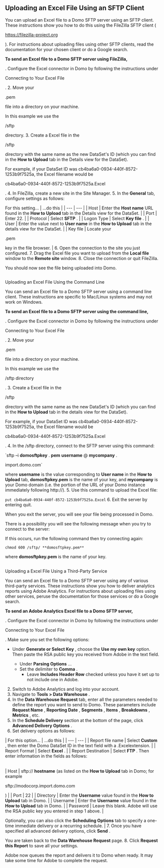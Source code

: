 

Uploading an Excel File Using an SFTP Client
----------------------------------------------

You can upload an Excel file to a Domo SFTP server using an SFTP client. These instructions show you how to do this using the FileZilla SFTP client (

https://filezilla-project.org

). For instructions about uploading files using other SFTP clients, read the documentation for your chosen client or do a Google search.


****To send an Excel file to a Domo SFTP server using FileZilla,****

. Configure the Excel connector in Domo by following the instructions under

Connecting to Your Excel File

.
2. Move your

.pem

file into a directory on your machine.


 In this example we use the

/sftp

directory.
3. Create a Excel file in the

/sftp

directory with the same name as the new DataSet's ID (which you can find in the
 ****How to Upload****
 tab in the Details view for the DataSet).


 For example, if your DataSet ID was cb4ba6a0-0934-440f-8572-1253b9f7525a, the Excel filename would be

cb4ba6a0-0934-440f-8572-1253b9f7525a.Excel

.
4. In FileZilla, create a new site in the Site Manager.
5. In the
 ****General****
 tab, configure settings as follows:


 For this setting...
  |
 ...do this
  |
| --- | --- |
|
 Host
  |
 Enter the
 ****Host name****
 URL found in the
 ****How to Upload****
 tab in the Details view for the DataSet.
  |
|
 Port
  |
 Enter 22.
  |
|
 Protocol
  |
 Select
 ****SFTP****
 .
  |
|
 Logon Type
  |
 Select
 ****Key file****
 .
  |
|
 User
  |
 Enter the value next to
 ****User name****
 in the
 ****How to Upload****
 tab in the details view for the DataSet.
  |
|
 Key file
  |
 Locate your

.pem

key in the file browser.
  |
6. Open the connection to the site you just configured.
7. Drag the Excel file you want to upload from the
 **Local file**
 window to the
 **Remote site**
 window.
8. Close the connection or quit FileZilla.

You should now see the file being uploaded into Domo.

##
 Uploading an Excel File Using the Command Line

You can send an Excel file to a Domo SFTP server using a command line client. These instructions are specific to Mac/Linux systems and may not work on Windows.


****To send an Excel file to a Domo SFTP server using the command line,****

. Configure the Excel connector in Domo by following the instructions under

Connecting to Your Excel File

.
2. Move your

.pem

file into a directory on your machine.


 In this example we use the

/sftp directory

.
3. Create a Excel file in the

/sftp

directory with the same name as the new DataSet's ID (which you can find in the
 ****How to Upload****
 tab in the details view for the DataSet).


 For example, if your DataSet ID was cb4ba6a0-0934-440f-8572-1253b9f7525a, the Excel filename would be

cb4ba6a0-0934-440f-8572-1253b9f7525a.Excel

.
4. In the /sftp directory, connect to the SFTP server using this command:


`sftp –i
 **domosftpkey**
 .
 **pem**
**username**
 @
 **mycompany**
 .

import.domo.com`


 where
 **username**
 is the value corresponding to
 ****User name****
 in the
 ****How to Upload****
 tab,
 **domosftpkey.pem**
 is the name of your key, and
 **mycompany**
 is your Domo domain (i.e. the portion of the URL of your Domo instance immediately following http://).
5. Use this command to upload the Excel file:


`put cb4ba6a0-0934-440f-8572-1253b9f7525a.Excel`
6. Exit the server by entering quit.


 When you exit the server, you will see your file being processed in Domo.

There is a possibility you will see the following message when you try to connect to the server:

If this occurs, run the following command then try connecting again:


`chmod 600 /sftp/
 **domosftpkey.pem**`


 where
 **domosftpkey.pem**
 is the name of your key.

##
 Uploading a Excel File Using a Third-Party Service

You can send an Excel file to a Domo SFTP server using any of various third-party services. These instructions show you how to deliver analytics reports using Adobe Analytics. For instructions about uploading files using other services, peruse the documentation for those services or do a Google search.


****To send an Adobe Analytics Excel file to a Domo SFTP server,****

. Configure the Excel connector in Domo by following the instructions under

Connecting to Your Excel File

. Make sure you set the following options:

* Under
	 ****Generate or Select Key****
	 , choose the
	 ****Use my own key****
	 option. Then paste the RSA public key you received from Adobe in the text field.
	* Under
	 ****Parsing Options****
	 ...

	+ Set the delimiter to
		 ****Comma****
		 .
		+ Leave
		 ****Includes Header Row****
		 checked unless you have it set up to not include one in Adobe.
2. Switch to Adobe Analytics and log into your account.
3. Navigate to
 ****Tools > Data Warehouse****
 .
4. In the
 ****Data Warehouse Request****
 tab, enter all the parameters needed to define the report you want to send to Domo. These parameters include
 ****Request Name****
 ,
 ****Reporting Date****
 ,
 ****Segments****
 ,
 ****Items****
 ,
 ****Breakdowns****
 ,
 ****Metrics****
 , etc.
5. In the
 ****Schedule Delivery****
 section at the bottom of the page, click
 ****Advanced Delivery Options****
 .
6. Set delivery options as follows:


|
 For this option...
  |
 ...do this
  |
| --- | --- |
|
 Report file name
  |
 Select
 ****Custom****
 , then enter the Domo DataSet ID in the text field with a .Excelextension.
  |
|
 Report Format
  |
 Select
 ****Excel****
 .
  |
|
 Report Destination
  |
 Select
 ****FTP****
 . Then enter information in the fields as follows:


|  |  |
| --- | --- |
|
 Host
  |
 sftp://
 **hostname**
 (as listed on the
 ****How to Upload****
 tab in Domo; for example

sftp://modocorp.import.domo.com

)
  |
|
 Port
  |
 22
  |
|
 Directory
  |
 Enter the
 ****Username****
 value found in the
 ****How to Upload****
 tab in Domo.
  |
|
 Username
  |
 Enter the
 ****Username****
 value found in the
 ****How to Upload****
 tab in Domo.
  |
|
 Password
  |
 Leave this blank. Adobe will use the RSA public key you entered in step 1 above.
  |


 Optionally, you can also click the
 ****Scheduling Options****
 tab to specify a one-time immediate delivery or a recurring schedule.
  |
7. Once you have specified all advanced delivery options, click
 ****Send****
 .


 You are taken back to the
 ****Data Warehouse Request****
 page.
8. Click
 ****Request this Report****
 to save all your settings.

Adobe now queues the report and delivers it to Domo when ready. It may take some time for Adobe to complete the request.


